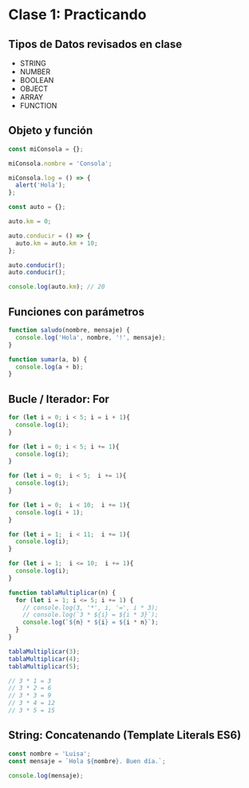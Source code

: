 # Clase 1: Practicando

## Tipos de Datos revisados en clase

- STRING
- NUMBER
- BOOLEAN
- OBJECT
- ARRAY
- FUNCTION


## Objeto y función

```js
const miConsola = {};

miConsola.nombre = 'Consola';

miConsola.log = () => {
  alert('Hola');
};
```

```js
const auto = {};

auto.km = 0;

auto.conducir = () => {
  auto.km = auto.km + 10;
};

auto.conducir();
auto.conducir();

console.log(auto.km); // 20
```


## Funciones con parámetros

```js
function saludo(nombre, mensaje) {
  console.log('Hola', nombre, '!', mensaje);
}

function sumar(a, b) {
  console.log(a + b);
}
```

## Bucle / Iterador: For

```js
for (let i = 0; i < 5; i = i + 1){
  console.log(i);
}

for (let i = 0; i < 5; i += 1){
  console.log(i);
}
```

```js
for (let i = 0;  i < 5;  i += 1){
  console.log(i);
}

for (let i = 0;  i < 10;  i += 1){
  console.log(i + 1);
}

for (let i = 1;  i < 11;  i += 1){
  console.log(i);
}

for (let i = 1;  i <= 10;  i += 1){
  console.log(i);
}
```

```js
function tablaMultiplicar(n) {
  for (let i = 1; i <= 5; i += 1) {
    // console.log(3, '*', i, '=', i * 3);
    // console.log(`3 * ${i} = ${i * 3}`);
    console.log(`${n} * ${i} = ${i * n}`);
  }
}

tablaMultiplicar(3);
tablaMultiplicar(4);
tablaMultiplicar(5);

// 3 * 1 = 3
// 3 * 2 = 6
// 3 * 3 = 9
// 3 * 4 = 12
// 3 * 5 = 15
```

## String: Concatenando (Template Literals ES6)

```js
const nombre = 'Luisa';
const mensaje = `Hola ${nombre}. Buen día.`;

console.log(mensaje);
```
